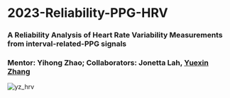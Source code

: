 # 2023-Reliability-PPG-HRV
### A Reliability Analysis of Heart Rate Variability Measurements from interval-related-PPG signals
### Mentor: Yihong Zhao; Collaborators: Jonetta Lah, <ins>Yuexin Zhang</ins>
![yz_hrv](https://github.com/user-attachments/assets/68adb9e4-be38-452f-9c2b-8d35c251e336)
